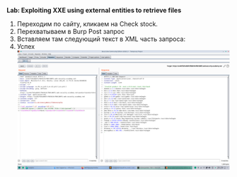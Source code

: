<b> Lab: Exploiting XXE using external entities to retrieve files </b>
1. Переходим по сайту, кликаем на Check stock. 
2. Перехватываем в Burp Post запрос
3. Вставляем там следующий текст в XML часть запроса:
4. Успех
![alt text](https://raw.githubusercontent.com/StonePardon/Hack_all_the_things/master/XXE/Screenshot_20200520_202913.png)
